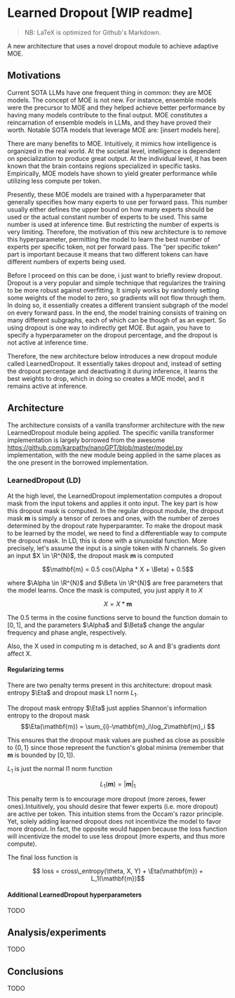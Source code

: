# Learned Dropout [WIP readme]
> NB: LaTeX is optimized for Github's Markdown. 

A new architecture that uses a novel dropout module to achieve adaptive MOE.

## Motivations

Current SOTA LLMs have one frequent thing in common: they are MOE models. The concept of MOE is not new. For instance, ensemble models were the precursor to MOE and they helped achieve better performance by having many models contribute to the final output. MOE constitutes a reincarnation of ensemble models in LLMs, and they have proved their worth. Notable SOTA models that leverage MOE are: [insert models here]. 

There are many benefits to MOE. Intuitively, it mimics how intelligence is organized in the real world. At the societal level, intelligence is dependent on specialization to produce great output. At the individual level, it has been known that the brain contains regions specialized in specific tasks. Empirically, MOE models have shown to yield greater performance while utilizing less compute per token.

Presently, these MOE models are trained with a hyperparameter that generally specifies how many experts to use per forward pass. This number usually either defines the upper bound on how many experts should be used or the actual constant number of experts to be used. This same number is used at inference time. But restricting the number of experts is very limiting. Therefore, the motivation of this new architecture is to remove this hyperparameter, permitting the model to learn the best number of experts per specific token, not per forward pass. The “per specific token” part is important because it means that two different tokens can have different numbers of experts being used.

Before I proceed on this can be done, i just want to briefly review dropout. Dropout is a very popular and simple technique that regularizes the training to be more robust against overfitting. It simply works by randomly setting some weights of the model to zero, so gradients will not flow through them. In doing so, it essentially creates a different transient subgraph of the model on every forward pass. In the end, the model training consists of training on many different subgraphs, each of which can be though of as an expert. So using dropout is one way to indirectly get MOE. But again, you have to specify a hyperparameter on the dropout percentage, and the dropout is not active at inference time.

Therefore, the new architecture below introduces a new dropout module called LearnedDropout. It essentially takes dropout and, instead of setting the dropout percentage and deactivating it during inference, it learns the best weights to drop, which in doing so creates a MOE model, and it remains active at inference.

## Architecture

The architecture consists of a vanilla transformer architecture with the new LearnedDropout module being applied. The specific vanilla transformer implementation is largely borrowed from the awesome https://github.com/karpathy/nanoGPT/blob/master/model.py implementation, with the new module being applied in the same places as the one present in the borrowed implementation. 

### LearnedDropout (LD)

At the high level, the LearnedDropout implementation computes a dropout mask from the input tokens and applies it onto input. The key part is how this dropout mask is computed. In the regular dropout module, the dropout mask $\mathbf{m}$ is simply a tensor of zeroes and ones, with the number of zeroes determined by the dropout rate hyperparamter. To make the dropout mask to be learned by the model, we need to find a differentiable way to compute the dropout mask. In LD, this is done with a sinusoidal function. More precisely, let's assume the input is a single token with $N$ channels. So given an input $X \in \R^{N}$, the dropout mask $\mathbf{m}$ is computed

$$\mathbf{m} =  0.5 cos(\Alpha * X + \Beta) + 0.5$$ 

where $\Alpha \in \R^{N}$ and $\Beta \in \R^{N}$ are free parameters that the model learns. Once the mask is computed, you just apply it to $X$

$$ X = X * \mathbf{m}$$

The $0.5$ terms in the cosine functions serve to bound the function domain to $[0,1]$, and the parameters $\Alpha$ and $\Beta$ change the angular frequency and phase angle, respectively. 

Also, the X used in computing m is detached, so A and B's gradients dont affect X.

#### Regularizing terms
There are two penalty terms present in this architecture: dropout mask entropy $\Eta$ and dropout mask L1 norm ${L_1}$.

The dropout mask entropy $\Eta$ just applies Shannon's information entropy to the dropout mask
$$\Eta(\mathbf{m}) =  \sum_{i}-\mathbf{m}_i\log_2\mathbf{m}_i $$

This ensures that the dropout mask values are pushed as close as possible to $\{0,1\}$ since those represent the function's global minima (remember that $\mathbf{m}$ is bounded by $[0,1]$).

${L_1}$ is just the normal l1 norm function

$$ L_1(\mathbf{m}) = |\mathbf{m}|_1$$

This penalty term is to encourage more dropout (more zeroes, fewer ones).Intuitively, you should desire that fewer experts (i.e. more dropout) are active per token. This intuition stems from the Occam's razor principle. Yet, solely adding learned dropout does not incentivize the model to favor more dropout. In fact, the opposite would happen because the loss function will incentivize the model to use less dropout (more experts, and thus more compute).

The final loss function is

$$ loss = cross\_entropy(\theta, X, Y) + \Eta(\mathbf{m}) + L_1(\mathbf{m})$$

#### Additional LearnedDropout hyperparameters

TODO

## Analysis/experiments

TODO

## Conclusions

TODO